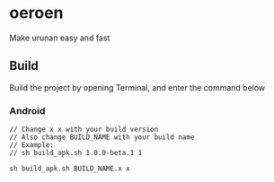 # oeroen

Make urunan easy and fast

## Build

Build the project by opening Terminal, and enter the command below

### Android

    // Change x x with your build version
    // Also change BUILD_NAME with your build name
    // Example: 
    // sh build_apk.sh 1.0.0-beta.1 1

    sh build_apk.sh BUILD_NAME.x x
